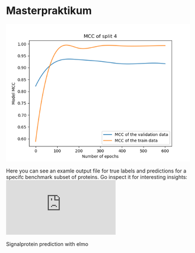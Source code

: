 # Masterpraktikum
![alt text](https://github.com/tomthun/Masterpraktikum/blob/master/Pictures/4Classes_601epochs_newCRFmodel/mcc_plot_lr_0.0005_epochs_601_split_4.png "MCC PLot")

Here you can see an examle output file for true labels and predictions for a specifc benchmark subset of proteins.
Go inspect it for interesting insights: ![Comparison file example](https://github.com/tomthun/Masterpraktikum/blob/master/Pictures/501epochs_validationsplit0_benchmarksplit4/comparison.txt "Comparison file")

Signalprotein prediction with elmo
